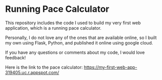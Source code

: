 # Running Pace Calculator

This repository includes the code I used to build my very first web application, which is a running pace calculator. 

Personally, I do not love any of the ones that are available online, so I built my own using Flask, Python, and published it online using google cloud. 

If you have any questions or comments about my code, I would love feedback!

Here is the link to the pace calculator: https://my-first-web-app-319405.uc.r.appspot.com/
